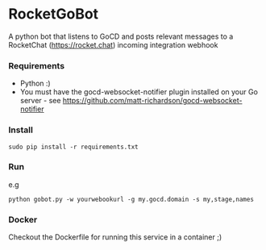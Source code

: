 # RocketGoBot
A python bot that listens to GoCD and posts relevant messages to a RocketChat (https://rocket.chat) incoming integration webhook

### Requirements
* Python :)
* You must have the gocd-websocket-notifier plugin installed on your Go server - see https://github.com/matt-richardson/gocd-websocket-notifier

### Install
```
sudo pip install -r requirements.txt
```

### Run
e.g
````
python gobot.py -w yourwebookurl -g my.gocd.domain -s my,stage,names
````

### Docker
Checkout the Dockerfile for running this service in a container ;)
